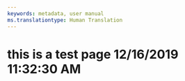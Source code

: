 ```yaml
---
keywords: metadata, user manual
ms.translationtype: Human Translation
---
```

# this is a test page 12/16/2019 11:32:30 AM